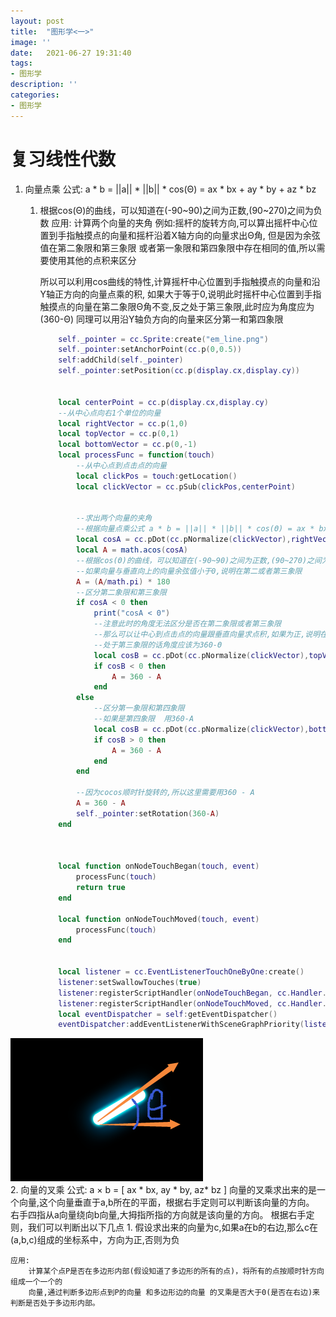 ```yaml
---
layout: post
title:  "图形学<一>"
image: ''
date:   2021-06-27 19:31:40
tags:
- 图形学
description: ''
categories: 
- 图形学
---
```

# 复习线性代数
1. 向量点乘
	公式: a * b = ||a|| * ||b|| * cos(Θ) = ax * bx + ay * by + az * bz
	1. 根据cos(Θ)的曲线，可以知道在(-90~90)之间为正数,(90~270)之间为负数
	应用:
		计算两个向量的夹角
		例如:摇杆的旋转方向,可以算出摇杆中心位置到手指触摸点的向量和摇杆沿着X轴方向的向量求出Θ角,
		但是因为余弦值在第二象限和第三象限 或者第一象限和第四象限中存在相同的值,所以需要使用其他的点积来区分
		
		所以可以利用cos曲线的特性,计算摇杆中心位置到手指触摸点的向量和沿Y轴正方向的向量点乘的积,
		如果大于等于0,说明此时摇杆中心位置到手指触摸点的向量在第二象限Θ角不变,反之处于第三象限,此时应为角度应为(360-Θ)
        同理可以用沿Y轴负方向的向量来区分第一和第四象限
        ```lua
            self._pointer = cc.Sprite:create("em_line.png")
            self._pointer:setAnchorPoint(cc.p(0,0.5))
            self:addChild(self._pointer)
            self._pointer:setPosition(cc.p(display.cx,display.cy))


            local centerPoint = cc.p(display.cx,display.cy)
            --从中心点向右1个单位的向量
            local rightVector = cc.p(1,0)
            local topVector = cc.p(0,1)
            local bottomVector = cc.p(0,-1)
            local processFunc = function(touch) 
                --从中心点到点击点的向量
                local clickPos = touch:getLocation()
                local clickVector = cc.pSub(clickPos,centerPoint)


                --求出两个向量的夹角
                --根据向量点乘公式 a * b = ||a|| * ||b|| * cos(Θ) = ax * bx + ay * by + az * bz
                local cosA = cc.pDot(cc.pNormalize(clickVector),rightVector)
                local A = math.acos(cosA)
                --根据cos(Θ)的曲线，可以知道在(-90~90)之间为正数,(90~270)之间为负数
                --如果向量与垂直向上的向量余弦值小于0,说明在第二或者第三象限
                A = (A/math.pi) * 180
                --区分第二象限和第三象限
                if cosA < 0 then
                    print("cosA < 0")
                    --注意此时的角度无法区分是否在第二象限或者第三象限
                    --那么可以让中心到点击点的向量跟垂直向量求点积,如果为正,说明在第二象限,否则为第三象限
                    --处于第三象限的话角度应该为360-Θ
                    local cosB = cc.pDot(cc.pNormalize(clickVector),topVector)
                    if cosB < 0 then
                        A = 360 - A
                    end
                else
                    --区分第一象限和第四象限
                    --如果是第四象限  用360-A
                    local cosB = cc.pDot(cc.pNormalize(clickVector),bottomVector)
                    if cosB > 0 then
                        A = 360 - A
                    end
                end

                --因为cocos顺时针旋转的,所以这里需要用360 - A
                A = 360 - A
                self._pointer:setRotation(360-A)
            end


            
            local function onNodeTouchBegan(touch, event)
                processFunc(touch)
                return true
            end

            local function onNodeTouchMoved(touch, event)
                processFunc(touch)
            end


            local listener = cc.EventListenerTouchOneByOne:create()
            listener:setSwallowTouches(true)
            listener:registerScriptHandler(onNodeTouchBegan, cc.Handler.EVENT_TOUCH_BEGAN)
            listener:registerScriptHandler(onNodeTouchMoved, cc.Handler.EVENT_TOUCH_MOVED)
            local eventDispatcher = self:getEventDispatcher()
            eventDispatcher:addEventListenerWithSceneGraphPriority(listener, self)
        ```
![图片](../assets/img/opengl/dot.png)  
2. 向量的叉乘
	公式: a × b = [
					ax * bx,
				  	ay * by,
				  	az* bz
				  ]
	向量的叉乘求出来的是一个向量,这个向量垂直于a,b所在的平面，根据右手定则可以判断该向量的方向。
	右手四指从a向量绕向b向量,大拇指所指的方向就是该向量的方向。
	根据右手定则，我们可以判断出以下几点
	1. 假设求出来的向量为c,如果a在b的右边,那么c在(a,b,c)组成的坐标系中，方向为正,否则为负

	应用:
		计算某个点P是否在多边形内部(假设知道了多边形的所有的点)，将所有的点按顺时针方向组成一个一个的
		向量,通过判断多边形点到P的向量 和多边形边的向量 的叉乘是否大于0(是否在右边)来判断是否处于多边形内部。



